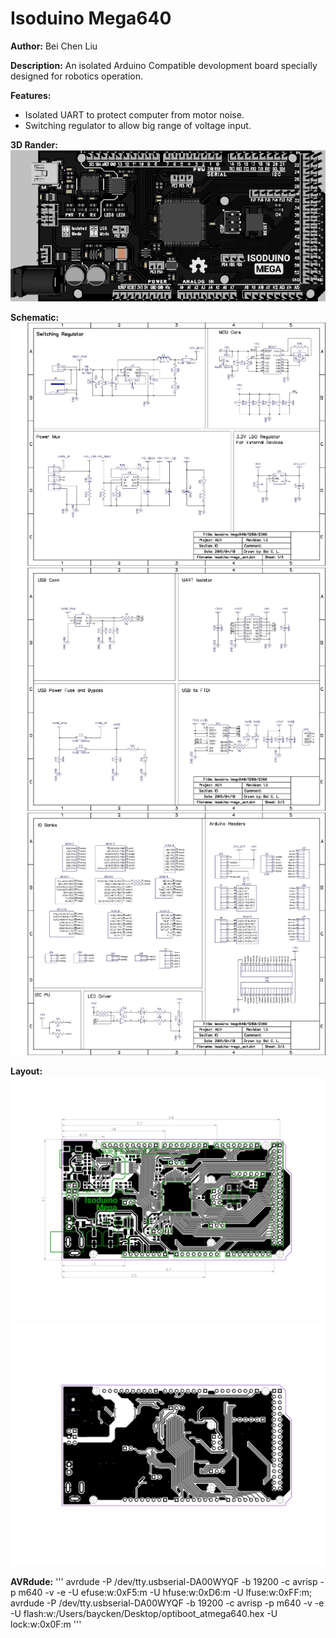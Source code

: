 # Isoduino Mega640

__Author:__ Bei Chen Liu

__Description:__ An isolated Arduino Compatible devolopment board specially designed for robotics operation.

__Features:__ 
* Isolated UART to protect computer from motor noise.
* Switching regulator to allow big range of voltage input.

__3D Rander:__ ![](isoduino-mega_lay_3d1.png)

__Schematic:__ ![](isoduino-mega_sch_s1.jpg) ![](isoduino-mega_sch_s2.jpg) ![](isoduino-mega_sch_s3.jpg)

__Layout:__ ![](isoduino-mega_lay_l1.jpg) ![](isoduino-mega_lay_l2.jpg)


__AVRdude:__
'''
avrdude -P /dev/tty.usbserial-DA00WYQF -b 19200 -c avrisp -p m640 -v -e -U efuse:w:0xF5:m -U hfuse:w:0xD6:m -U lfuse:w:0xFF:m;
avrdude -P /dev/tty.usbserial-DA00WYQF -b 19200 -c avrisp -p m640 -v -e -U flash:w:/Users/baycken/Desktop/optiboot_atmega640.hex -U lock:w:0x0F:m
'''
